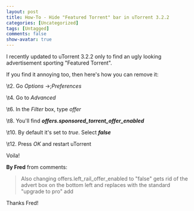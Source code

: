 ```yaml
---
layout: post
title: How-To - Hide "Featured Torrent" bar in uTorrent 3.2.2
categories: [Uncategorized]
tags: [Untagged]
comments: false
show-avatar: true
---
```


I recently updated to uTorrent 3.2.2 only to find an ugly looking advertisement sporting "Featured Torrent".

If you find it annoying too, then here\'s how you can remove it:

\t2. Go *Options* ->;*Preferences*

\t4. Go to *Advanced*

\t6. In the *Filter* box, type *offer*

\t8. You\'ll find ***offers.sponsored\_torrent\_offer\_enabled***

\t10. By default it\'s set to *true*. Select ***false***

\t12. Press *OK* and restart uTorrent


Voila!

**By Fred** from comments:


> Also changing offers.left\_rail\_offer\_enabled to "false" gets rid of the advert box on the bottom left and replaces with the standard "upgrade to pro" add


Thanks Fred!
